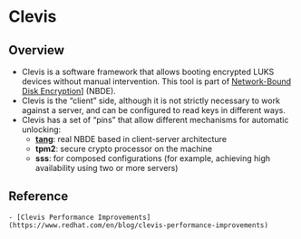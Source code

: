 # Clevis

## Overview

- Clevis is a software framework that allows booting encrypted LUKS devices without manual intervention. This tool is part of [Network-Bound Disk Encryption](network-bound-disk-encryption.md)] (NBDE).  
- Clevis is the “client” side, although it is not strictly necessary to work against a server, and can be configured to read keys in different ways.  
- Clevis has a set of “pins” that allow different mechanisms for automatic unlocking:  
	- **[tang](tang.md)**: real NBDE based in client-server architecture  
	- **tpm2**: secure crypto processor on the machine  
	- **sss**: for composed configurations (for example, achieving high availability using two or more servers)  

## Reference
	- [Clevis Performance Improvements](https://www.redhat.com/en/blog/clevis-performance-improvements)  
